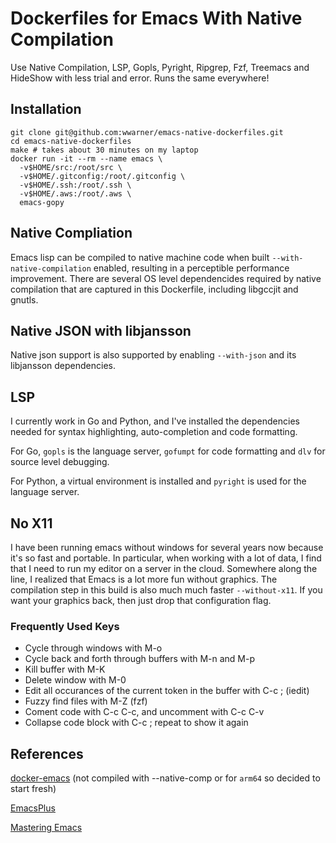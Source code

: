 Dockerfiles for Emacs With Native Compilation
=============================================

Use Native Compilation, LSP, Gopls, Pyright, Ripgrep, Fzf, Treemacs
and HideShow with less trial and error. Runs the same everywhere!

## Installation

    git clone git@github.com:wwarner/emacs-native-dockerfiles.git
	cd emacs-native-dockerfiles
	make # takes about 30 minutes on my laptop
	docker run -it --rm --name emacs \
	  -v$HOME/src:/root/src \
	  -v$HOME/.gitconfig:/root/.gitconfig \
	  -v$HOME/.ssh:/root/.ssh \
	  -v$HOME/.aws:/root/.aws \
	  emacs-gopy

## Native Compliation

Emacs lisp can be compiled to native machine code when built
`--with-native-compilation` enabled, resulting in a perceptible
performance improvement. There are several OS level dependencides
required by native compilation that are captured in this Dockerfile,
including libgccjit and gnutls.

## Native JSON with libjansson

Native json support is also supported by enabling `--with-json` and
its libjansson dependencies.

## LSP

I currently work in Go and Python, and I've installed the dependencies
needed for syntax highlighting, auto-completion and code
formatting.

For Go, `gopls` is the language server, `gofumpt` for code formatting
and `dlv` for source level debugging.

For Python, a virtual environment is installed and `pyright` is used
for the language server.

## No X11

I have been running emacs without windows for several years now
because it's so fast and portable. In particular, when working with a
lot of data, I find that I need to run my editor on a server in the
cloud. Somewhere along the line, I realized that Emacs is a lot more
fun without graphics. The compilation step in this build is also much
much faster `--without-x11`. If you want your graphics back, then just
drop that configuration flag.

### Frequently Used Keys

* Cycle through windows with M-o
* Cycle back and forth through buffers with M-n and M-p
* Kill buffer with M-K
* Delete window with M-0
* Edit all occurances of the current token in the buffer with C-c ; (iedit)
* Fuzzy find files with M-Z (fzf)
* Coment code with C-c C-c, and uncomment with C-c C-v
* Collapse code block with C-c <down>; repeat to show it again

## References

[docker-emacs](https://github.com/Silex/docker-emacs) (not compiled
with --native-comp or for `arm64` so decided to start fresh)

[EmacsPlus](https://github.com/d12frosted/homebrew-emacs-plus/blob/master/Formula/emacs-plus%4030.rb)

[Mastering Emacs](https://www.masteringemacs.org/article/speed-up-emacs-libjansson-native-elisp-compilation)
